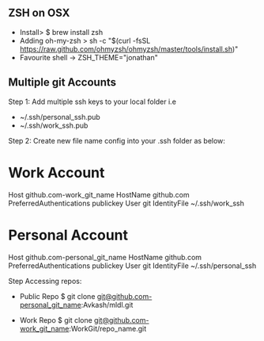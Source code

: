 ## ZSH on OSX ##
- Install> $ brew install zsh
- Adding oh-my-zsh > sh -c "$(curl -fsSL https://raw.github.com/ohmyzsh/ohmyzsh/master/tools/install.sh)"
- Favourite shell -> ZSH_THEME="jonathan"

## Multiple git Accounts ##

Step 1: Add multiple ssh keys to your local folder i.e
  - ~/.ssh/personal_ssh.pub
  - ~/.ssh/work_ssh.pub

Step 2: Create new file name config into your .ssh folder as below:
# Work Account
Host github.com-work_git_name
	HostName github.com
	PreferredAuthentications publickey
	User git
	IdentityFile ~/.ssh/work_ssh


# Personal Account
Host github.com-personal_git_name
	HostName github.com
	PreferredAuthentications publickey
	User git
	IdentityFile ~/.ssh/personal_ssh

Step Accessing repos:
- Public Repo
  $ git clone git@github.com-personal_git_name:Avkash/mldl.git

- Work Repo
  $ git clone git@github.com-work_git_name:WorkGit/repo_name.git


  
